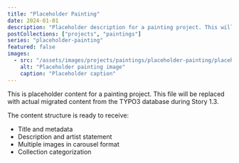 ```yaml
---
title: "Placeholder Painting"
date: 2024-01-01
description: "Placeholder description for a painting project. This will be replaced with migrated content from TYPO3."
postCollections: ["projects", "paintings"]
series: "placeholder-painting"
featured: false
images:
  - src: "/assets/images/projects/paintings/placeholder-painting/placeholder.jpg"
    alt: "Placeholder painting image"
    caption: "Placeholder caption"
---
```


This is placeholder content for a painting project. This file will be replaced with actual migrated content from the TYPO3 database during Story 1.3.

The content structure is ready to receive:
- Title and metadata
- Description and artist statement
- Multiple images in carousel format
- Collection categorization

